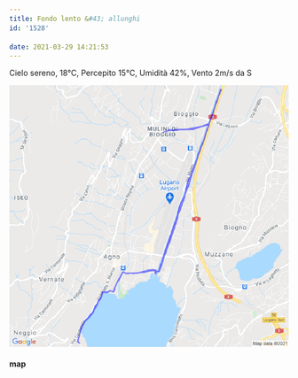 ```yaml
---
title: Fondo lento &#43; allunghi
id: '1528'

date: 2021-03-29 14:21:53
---
```


Cielo sereno, 18°C, Percepito 15°C, Umidità 42%, Vento 2m/s da S

![image](/images/2021/08/20210329-activity-map.png)

#### map
